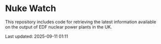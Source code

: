 # Nuke Watch

This repository includes code for retrieving the latest information available on the output of EDF nuclear power plants in the UK.

Last updated: 2025-09-11 01:11